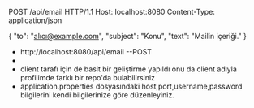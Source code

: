 POST /api/email HTTP/1.1
Host: localhost:8080
Content-Type: application/json

{
"to": "alıcı@example.com",
"subject": "Konu",
"text": "Mailin içeriği."
}

- http://localhost:8080/api/email --POST 
- 
- client tarafı için de basit bir geliştirme yapıldı onu da client adıyla profilimde farklı bir repo'da bulabilirsiniz
- application.properties dosyasındaki host,port,username,password bilgilerini kendi bilgilerinize göre düzenleyiniz.